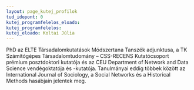 ```yaml
---
layout: page_kutej_profilok
tud_idopont: 0
kutej_programfelelos_eloado: 
kutej_programfelelos: 
kutej_eloado: Koltai Júlia
---
```


PhD az ELTE Társadalomkutatások Módszertana Tanszék adjunktusa, a TK Számítógépes Társadalomtudomány – CSS-RECENS Kutatócsoport prémium posztdoktori kutatója és az CEU Department of Network and Data Science vendégoktatója és -kutatója. Tanulmányai eddig többek között az International Journal of Sociology, a Social Networks és a Historical Methods hasábjain jelentek meg.   



